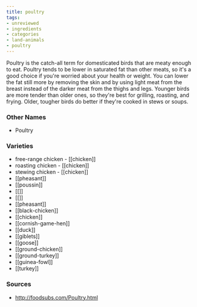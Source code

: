 ```yaml
---
title: poultry
tags:
- unreviewed
- ingredients
- categories
- land-animals
- poultry
---
```

Poultry is the catch-all term for domesticated birds that are meaty enough to eat. Poultry tends to be lower in saturated fat than other meats, so it's a good choice if you're worried about your health or weight. You can lower the fat still more by removing the skin and by using light meat from the breast instead of the darker meat from the thighs and legs. Younger birds are more tender than older ones, so they're best for grilling, roasting, and frying. Older, tougher birds do better if they're cooked in stews or soups.

### Other Names

* Poultry

### Varieties

* free-range chicken - [[chicken]]
* roasting chicken - [[chicken]]
* stewing chicken - [[chicken]]
* [[pheasant]]
* [[poussin]]
* [[]]
* [[]]
* [[pheasant]]
* [[black-chicken]]
* [[chicken]]
* [[cornish-game-hen]]
* [[duck]]
* [[giblets]]
* [[goose]]
* [[ground-chicken]]
* [[ground-turkey]]
* [[guinea-fowl]]
* [[turkey]]

### Sources
* http://foodsubs.com/Poultry.html
